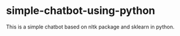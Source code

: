 # simple-chatbot-using-python
This is a simple chatbot based on nltk package and sklearn in python.

